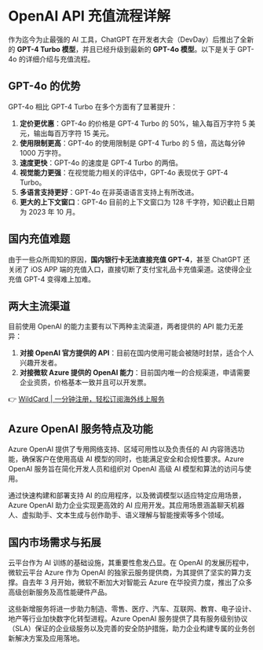# OpenAI API 充值流程详解

作为迄今为止最强的 AI 工具，ChatGPT 在开发者大会（DevDay）后推出了全新的 **GPT-4 Turbo 模型**，并且已经升级到最新的 **GPT-4o 模型**。以下是关于 GPT-4o 的详细介绍与充值流程。

## GPT-4o 的优势

GPT-4o 相比 GPT-4 Turbo 在多个方面有了显著提升：

1. **定价更优惠**：GPT-4o 的价格是 GPT-4 Turbo 的 50%，输入每百万字符 5 美元，输出每百万字符 15 美元。
2. **使用限制更高**：GPT-4o 的使用限制是 GPT-4 Turbo 的 5 倍，高达每分钟 1000 万字符。
3. **速度更快**：GPT-4o 的速度是 GPT-4 Turbo 的两倍。
4. **视觉能力更强**：在视觉能力相关的评估中，GPT-4o 表现优于 GPT-4 Turbo。
5. **多语言支持更好**：GPT-4o 在非英语语言支持上有所改进。
6. **更大的上下文窗口**：GPT-4o 目前的上下文窗口为 128 千字符，知识截止日期为 2023 年 10 月。

## 国内充值难题

由于一些众所周知的原因，**国内银行卡无法直接充值 GPT-4**，甚至 ChatGPT 还关闭了 iOS APP 端的充值入口，直接切断了支付宝礼品卡充值渠道。这使得企业充值 GPT-4 变得难上加难。

## 两大主流渠道

目前使用 OpenAI 的能力主要有以下两种主流渠道，两者提供的 API 能力无差异：

1. **对接 OpenAI 官方提供的 API**：目前在国内使用可能会被随时封禁，适合个人兴趣开发者。
2. **对接微软 Azure 提供的 OpenAI 能力**：目前国内唯一的合规渠道，申请需要企业资质，价格基本一致并且可以开发票。

👉 [WildCard | 一分钟注册，轻松订阅海外线上服务](https://bbtdd.com/WildCard)

## Azure OpenAI 服务特点及功能

Azure OpenAI 提供了专用网络支持、区域可用性以及负责任的 AI 内容筛选功能，确保客户在使用高级 AI 模型的同时，也能满足安全和合规性要求。Azure OpenAI 服务旨在简化开发人员和组织对 OpenAI 高级 AI 模型和算法的访问与使用。

通过快速构建和部署支持 AI 的应用程序，以及微调模型以适应特定应用场景，Azure OpenAI 助力企业实现更高效的 AI 应用开发。其应用场景涵盖聊天机器人、虚拟助手、文本生成与创作助手、语义理解与智能搜索等多个领域。

## 国内市场需求与拓展

云平台作为 AI 训练的基础设施，其重要性愈发凸显。在 OpenAI 的发展历程中，微软云平台 Azure 作为 OpenAI 的独家云服务提供商，为其提供了坚实的算力支撑。自去年 3 月开始，微软不断加大对智能云 Azure 在华投资力度，推出了众多高级创新服务及高性能硬件产品。

这些新增服务将进一步助力制造、零售、医疗、汽车、互联网、教育、电子设计、地产等行业加快数字化转型进程。Azure OpenAI 服务提供了具有服务级别协议（SLA）保证的企业级服务以及完善的安全防护措施，助力企业构建专属的业务创新解决方案及应用落地。